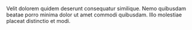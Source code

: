 Velit dolorem quidem deserunt consequatur similique.
Nemo quibusdam beatae porro minima dolor ut amet commodi quibusdam.
Illo molestiae placeat distinctio et modi.